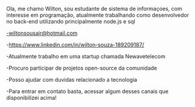 Ola, me chamo Wilton, sou estudante de sistema de informaçoes, com interesse em programação, atualmente trabalhando como desenvolvedor no back-end utilizando principalmente node.js e sql

-wiltonsousajr@hotmail.com

-https://www.linkedin.com/in/wilton-souza-189209187/

-Atualmente trabalho em uma startup chamada Newavetelecom

-Procuro participar de projetos open-source da comunidade

-Posso ajudar com duvidas relacionado a tecnologia

-Para entrar em contato basta, acessar algum desses canais que disponibilizei acima!

